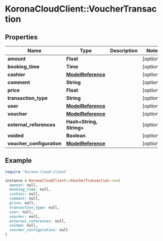 # KoronaCloudClient::VoucherTransaction

## Properties

| Name | Type | Description | Notes |
| ---- | ---- | ----------- | ----- |
| **amount** | **Float** |  | [optional] |
| **booking_time** | **Time** |  | [optional] |
| **cashier** | [**ModelReference**](ModelReference.md) |  | [optional] |
| **comment** | **String** |  | [optional] |
| **price** | **Float** |  | [optional] |
| **transaction_type** | **String** |  | [optional] |
| **user** | [**ModelReference**](ModelReference.md) |  | [optional] |
| **voucher** | [**ModelReference**](ModelReference.md) |  | [optional] |
| **external_references** | **Hash&lt;String, String&gt;** |  | [optional] |
| **voided** | **Boolean** |  | [optional] |
| **voucher_configuration** | [**ModelReference**](ModelReference.md) |  | [optional] |

## Example

```ruby
require 'korona-cloud-client'

instance = KoronaCloudClient::VoucherTransaction.new(
  amount: null,
  booking_time: null,
  cashier: null,
  comment: null,
  price: null,
  transaction_type: null,
  user: null,
  voucher: null,
  external_references: null,
  voided: null,
  voucher_configuration: null
)
```

